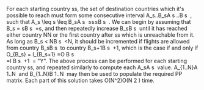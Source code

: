 For each starting country ss, the set of destination countries which it's possible to reach must form some consecutive interval A_s..B_sA 
s
​	 ..B 
s
​	 , such that A_s \leq s \leq B_sA 
s
​	 ≤s≤B 
s
​	 .
We can begin by assuming that B_s = sB 
s
​	 =s, and then repeatedly increase B_sB 
s
​	  until it has reached either country NN or the first country after ss which is unreachable from it. As long as B_s < NB 
s
​	 <N, it should be incremented if flights are allowed from country B_sB 
s
​	  to country B_s+1B 
s
​	 +1, which is the case if and only if O_{B_s} = I_{B_s+1} =O 
B 
s
​	 
​	 =I 
B 
s
​	 +1
​	 = "Y".
The above process can be performed for each starting country ss, and repeated similarly to compute each A_sA 
s
​	  value. A_{1..N}A 
1..N
​	  and B_{1..N}B 
1..N
​	  may then be used to populate the required PP matrix. Each part of this solution takes O(N^2)O(N 
2
 ) time.

